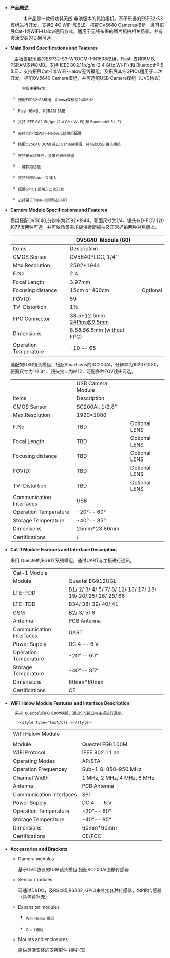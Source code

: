 - **产品概述**
  
            本产品是一款低功耗无线 电池版本的抓拍相机。基于乐鑫的ESP32-S3模组进行开发，支持2.4G WiFi 和BLE。搭配OV5640 Cameras模组，且可拓展Cat-1或WiFi-Halow通讯方式。适用于无线布署的图片抓拍相关场景。并有灵活安装的支架可选。

- **Main Board Specifications and Features**
  
         主板搭配乐鑫的ESP32-S3-WROOM-1-N16R8模组，Flash 支持16MB, PSRAM支持8MB。支持 IEEE 802.11b/g/n (2.4 GHz Wi-Fi) 和 Bluetooth® 5 (LE)。支持拓展Cat-1或WiFi-Halow无线模组，及拓展其它GPIOs适用于二次开发。标配OV5640 Camera模组，并可选配USB Camera模组（UVC协议）
  
           主板主要特性： 
  
  - <sub>搭配ESP32-S3模组，Xtensa双核@240MHz</sub>
  
  - <sub>Flash 16MB， PSRAM 8MB</sub>
  
  - <sub>支持 IEEE 802.11b/g/n (2.4 GHz Wi-Fi) 和 Bluetooth® 5 (LE)</sub>
  
  - <sub>支持Cat-1或WiFi-Halow无线模组拓展</sub>
  
  - <sub>搭配OV5640 DCMI 接口 Camear模组，并可选USB 镜头模组</sub>
  
  - <sub>支持暖光灯补光，且带光敏传感器 </sub>
  
  - <sub>一键抓拍功能</sub>
  
  - <sub>支持外部Alarm IO 输入</sub>
  
  - <sub>拓展GPIOs,适用于二次开发</sub>
  
  - <sub>支持基于Type-C的调试UART</sub>

- **Camera Module Specifications and Features**
  
     模组搭配OV5640,分辨率为2592*1944，靶面尺寸为1/4。镜头有D-FOV 120和77度两种可选。并可依场景需求提供微距抓拍及正常抓拍两种对焦版本。
  
  <style type='text/css'></style>
  
  |                       | OV5640  Module (60)         |          |
  | --------------------- | --------------------------- | -------- |
  | Items                 | Description                 |          |
  | CMOS Sensor           | OV5640PLCC, 1/4"            |          |
  | Max.Resolution        | 2592*1944                   |          |
  | F.No                  | 2.4                         |          |
  | Focal Length          | 3.97mm                      |          |
  | Focusing distance     | 15cm or 400cm               | Optional |
  | FOV(D)                | 59                          |          |
  | TV-Distortion         | 1%                          |          |
  | FPC Connector         | 38.5*12.5mm 24Pins@0.5mm    |          |
  | Dimensions            | 8.5*8.5*6.5mm (without FPC) |          |
  | Operation Temperature | -10 -- 65                   |          |
  
    选配的USB镜头模组，搭配Smartsens的SC200AI，分辨率为1920*1080， 靶面尺寸为1/2.8“， 镜头接口为M12，可配多种FOV镜头可选。
  
  <style type='text/css'></style>
  
  |                          |                   |               |
  | ------------------------ | ----------------- | ------------- |
  |                          | USB Camera Module |               |
  | Items                    | Description       |               |
  | CMOS Sensor              | SC200AI, 1/2.8"   |               |
  | Max.Resolution           | 1920*1080         |               |
  | F.No                     | TBD               | Optional LENS |
  | Focal Length             | TBD               | Optional LENS |
  | Focusing distance        | TBD               | Optional LENS |
  | FOV(D)                   | TBD               | Optional LENS |
  | TV-Distortion            | TBD               | Optional LENS |
  | Communication Interfaces | USB               |               |
  | Operation Temperature    | -20°-- 60°        |               |
  | Storage Temperature      | -40°-- 85°        |               |
  | Dimensions               | 25mm*23.86mm      |               |
  | Certifications           | /                 |               |

- **Cat-1 Module Features and Interface Description**
  
  采用 Quectel的EG912系列模组，通过UART与主板进行通讯。
  
  <style type='text/css'></style>
  
  |                          |                                                              |     |
  | ------------------------ | ------------------------------------------------------------ | --- |
  | Cat-1 Module             |                                                              |     |
  | Module                   | Quectel EG912UGL                                             |     |
  | LTE-FDD                  | B1/ 2/ 3/ 4/ 5/ 7/ 8/ 12/ 13/ 17/ 18/ 19/ 20/ 25/ 26/ 28/ 66 |     |
  | LTE-TDD                  | B34/ 38/ 39/ 40/ 41                                          |     |
  | GSM                      | B2/ 3/ 5/ 8                                                  |     |
  | Antenna                  | PCB Antenna                                                  |     |
  | Communication Interfaces | UART                                                         |     |
  | Power Supply             | DC 4 -- 6 V                                                  |     |
  | Operation Temperature    | -20°-- 60°                                                   |     |
  | Storage Temperature      | -40°-- 85°                                                   |     |
  | Dimensions               | 60mm*60mm                                                    |     |
  | Certifications           | CE                                                           |     |

- **WiFi Halow Module Features and Interface Description**
  
        采用 Quectel的FGH100M模组，通过SPI接口与主板进行通讯。
      
          <style type='text/css'></style>
  
  |                          |                            |     |
  | ------------------------ | -------------------------- | --- |
  | WiFi Halow Module        |                            |     |
  |                          |                            |     |
  | Module                   | Quectel FGH100M            |     |
  | WiFi Protocol            | IEEE 802.11 ah             |     |
  | Operating Modes          | AP/STA                     |     |
  | Operation Frequencey     | Sub-1 G: 850–950 MHz       |     |
  | Channel Width            | 1 MHz, 2 MHz, 4 MHz, 8 MHz |     |
  | Antenna                  | PCB Antenna                |     |
  | Communication Interfaces | SPI                        |     |
  | Power Supply             | DC 4 -- 6 V                |     |
  | Operation Temperature    | -20°-- 60°                 |     |
  | Storage Temperature      | -40°-- 85°                 |     |
  | Dimensions               | 60mm*60mm                  |     |
  | Certifications           | CE/FCC                     |     |

- **Accessories and Brackets**
  
  - Camera modules
    
    基于UVC协议的USB镜头模组,搭配SC200AI图像传感器
  
  - Sensor modules
    
    可通过DI/DO，及RS485,RS232, GPIO来外接各种传感器，如PIR传感器（具体待补充）
  
  - Expansion modules
    
    - <sub>WiFi Halow 模组</sub>
    
    - <sub>Cat-1 模组</sub>
  
  - Mounts and enclosures
    
    提供灵活安装的支架配件  (待补充)
